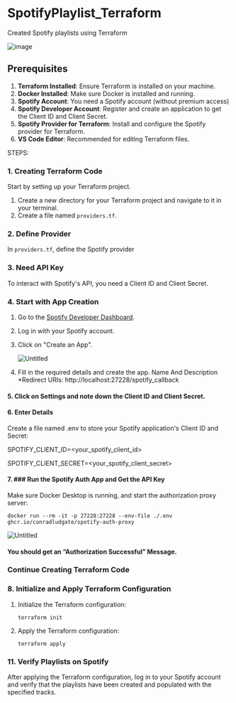 # SpotifyPlaylist_Terraform
Created Spotify playlists using Terraform


![image](https://github.com/user-attachments/assets/6e5a784b-fc70-4d6e-87e9-b055fc3b0e1d)


## Prerequisites

1. **Terraform Installed**: Ensure Terraform is installed on your machine.
2. **Docker Installed**: Make sure Docker is installed and running.
3. **Spotify Account**: You need a Spotify account (without premium access)
4. **Spotify Developer Account**: Register and create an application to get the Client ID and Client Secret.
5. **Spotify Provider for Terraform**: Install and configure the Spotify provider for Terraform.
6. **VS Code Editor**: Recommended for editing Terraform files.


STEPS:
### 1. Creating Terraform Code
  Start by setting up your Terraform project.
  
  1. Create a new directory for your Terraform project and navigate to it in your terminal.
  2. Create a file named `providers.tf`.

### 2. Define Provider
  In `providers.tf`, define the Spotify provider
  
### 3. Need API Key
  To interact with Spotify's API, you need a Client ID and Client Secret.
  
### 4. Start with App Creation

1. Go to the [Spotify Developer Dashboard](https://developer.spotify.com/dashboard/).
2. Log in with your Spotify account.
3. Click on "Create an App".

   ![Untitled](https://github.com/user-attachments/assets/b28b7912-7148-439a-8e7b-6d99f88c71b3)

4. Fill in the required details and create the app.
   Name And Description
   *Redirect URIs: http://localhost:27228/spotify_callback

#### 5. Click on Settings and note down the Client ID and Client Secret.

#### 6. Enter Details
Create a file named .env to store your Spotify application's Client ID and Secret:

SPOTIFY_CLIENT_ID=<your_spotify_client_id>

SPOTIFY_CLIENT_SECRET=<your_spotify_client_secret>

#### 7. ### Run the Spotify Auth App and Get the API Key

Make sure Docker Desktop is running, and start the authorization proxy server:

```
docker run --rm -it -p 27228:27228 --env-file ./.env ghcr.io/conradludgate/spotify-auth-proxy
```


![Untitled](https://github.com/user-attachments/assets/1072090b-8077-4d4c-b564-1f8f3b24f83d)

#### You should get an “Authorization Successful” Message.


### Continue Creating Terraform Code

### 8. Initialize and Apply Terraform Configuration

1. Initialize the Terraform configuration:
    
    ```
    terraform init
    
    ```
    
2. Apply the Terraform configuration:
    
    ```
    terraform apply
    
    ```
    

### 11. Verify Playlists on Spotify

After applying the Terraform configuration, log in to your Spotify account and verify that the playlists have been created and populated with the specified tracks.






















